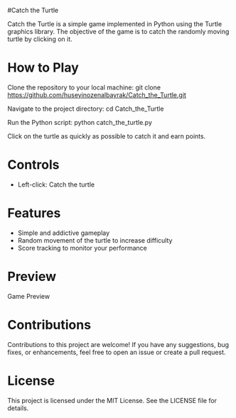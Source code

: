 #Catch the Turtle

Catch the Turtle is a simple game implemented in Python using the Turtle graphics library. The objective of the game is to catch the randomly moving turtle by clicking on it.

# How to Play
Clone the repository to your local machine:
git clone https://github.com/huseyinozenalbayrak/Catch_the_Turtle.git

Navigate to the project directory:
cd Catch_the_Turtle

Run the Python script:
python catch_the_turtle.py

Click on the turtle as quickly as possible to catch it and earn points.

# Controls
- Left-click: Catch the turtle

# Features
- Simple and addictive gameplay
- Random movement of the turtle to increase difficulty
- Score tracking to monitor your performance

# Preview
Game Preview

# Contributions
Contributions to this project are welcome! If you have any suggestions, bug fixes, or enhancements, feel free to open an issue or create a pull request.

# License
This project is licensed under the MIT License. See the LICENSE file for details.

